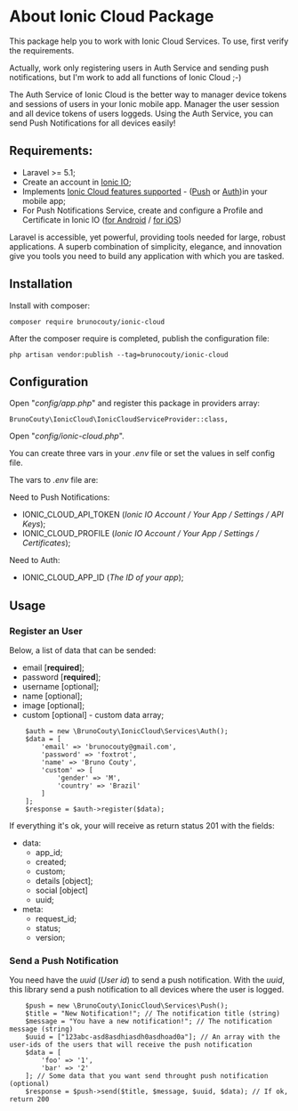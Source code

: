 # About Ionic Cloud Package

This package help you to work with Ionic Cloud Services. To use, first verify the requirements.

Actually, work only registering users in Auth Service and sending push notifications, but I'm work to add all functions of Ionic Cloud ;-)

The Auth Service of Ionic Cloud is the better way to manager device tokens and sessions of users in your Ionic mobile app. Manager the user session and all device tokens of users loggeds. Using the Auth Service, you can send Push Notifications for all devices easily!

## Requirements:

- Laravel >= 5.1;
- Create an account in [Ionic IO](https://apps.ionic.io/signup);
- Implements [Ionic Cloud features supported](https://docs.ionic.io/services/) - ([Push](https://docs.ionic.io/services/push/) or [Auth](https://docs.ionic.io/services/auth/))in your mobile app;
- For Push Notifications Service, create and configure a Profile and Certificate in Ionic IO ([for Android](https://docs.ionic.io/services/profiles/#android-fcm-project--server-key) / [for iOS](https://docs.ionic.io/services/profiles/#ios-push-certificate))

Laravel is accessible, yet powerful, providing tools needed for large, robust applications. A superb combination of simplicity, elegance, and innovation give you tools you need to build any application with which you are tasked.

## Installation

Install with composer:

```
composer require brunocouty/ionic-cloud
```

After the composer require is completed, publish the configuration file:

```
php artisan vendor:publish --tag=brunocouty/ionic-cloud
```

## Configuration

Open "*config/app.php*" and register this package in providers array:

``` 
BrunoCouty\IonicCloud\IonicCloudServiceProvider::class,
```

Open "*config/ionic-cloud.php*".

You can create three vars in your *.env* file or set the values in self config file.

The vars to *.env* file are:

Need to Push Notifications:

- IONIC_CLOUD_API_TOKEN (*Ionic IO Account / Your App / Settings / API Keys*);
- IONIC_CLOUD_PROFILE (*Ionic IO Account / Your App / Settings / Certificates*);

Need to Auth:

- IONIC_CLOUD_APP_ID (*The ID of your app*);

## Usage

### Register an User

Below, a list of data that can be sended:

- email [**required**];
- password [**required**];
- username [optional];
- name [optional];
- image [optional];
- custom [optional] - custom data array;

```
    $auth = new \BrunoCouty\IonicCloud\Services\Auth();
    $data = [
        'email' => 'brunocouty@gmail.com',
        'password' => 'foxtrot',
        'name' => 'Bruno Couty',
        'custom' => [
            'gender' => 'M',
            'country' => 'Brazil'
        ]
    ];
    $response = $auth->register($data);
```

If everything it's ok, your will receive as return status 201 with the fields:

- data:
     - app_id;
     - created;
     - custom;
     - details [object];
     - social [object]
     - uuid;
- meta:
    - request_id;
    - status;
    - version;
     

### Send a Push Notification

You need have the *uuid* (*User id*) to send a push notification. With the *uuid*, this library send a push notification to all devices where the user is logged.

```
    $push = new \BrunoCouty\IonicCloud\Services\Push();
    $title = "New Notification!"; // The notification title (string)
    $message = "You have a new notification!"; // The notification message (string)
    $uuid = ["123abc-asd8asdhiasdh0asdhoad0a"]; // An array with the user-ids of the users that will receive the push notification
    $data = [
        'foo' => '1',
        'bar' => '2'
    ]; // Some data that you want send throught push notification (optional)
    $response = $push->send($title, $message, $uuid, $data); // If ok, return 200
```
